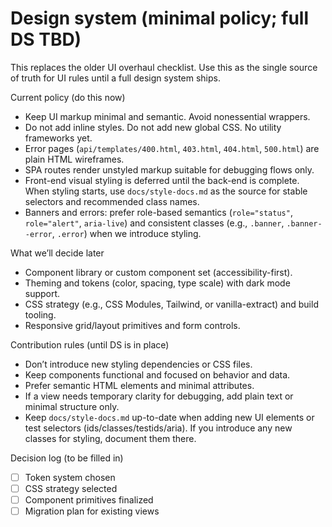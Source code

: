 # Design system (minimal policy; full DS TBD)

This replaces the older UI overhaul checklist. Use this as the single source of truth for UI rules until a full design system ships.

Current policy (do this now)

- Keep UI markup minimal and semantic. Avoid nonessential wrappers.
- Do not add inline styles. Do not add new global CSS. No utility frameworks yet.
- Error pages (`api/templates/400.html`, `403.html`, `404.html`, `500.html`) are plain HTML wireframes.
- SPA routes render unstyled markup suitable for debugging flows only.
- Front-end visual styling is deferred until the back-end is complete. When styling starts, use `docs/style-docs.md` as the source for stable selectors and recommended class names.
- Banners and errors: prefer role-based semantics (`role="status"`, `role="alert"`, `aria-live`) and consistent classes (e.g., `.banner`, `.banner--error`, `.error`) when we introduce styling.

What we’ll decide later

- Component library or custom component set (accessibility-first).
- Theming and tokens (color, spacing, type scale) with dark mode support.
- CSS strategy (e.g., CSS Modules, Tailwind, or vanilla-extract) and build tooling.
- Responsive grid/layout primitives and form controls.

Contribution rules (until DS is in place)

- Don’t introduce new styling dependencies or CSS files.
- Keep components functional and focused on behavior and data.
- Prefer semantic HTML elements and minimal attributes.
- If a view needs temporary clarity for debugging, add plain text or minimal structure only.
- Keep `docs/style-docs.md` up-to-date when adding new UI elements or test selectors (ids/classes/testids/aria). If you introduce any new classes for styling, document them there.

Decision log (to be filled in)

- [ ] Token system chosen
- [ ] CSS strategy selected
- [ ] Component primitives finalized
- [ ] Migration plan for existing views
